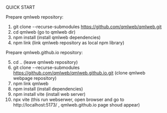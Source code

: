 QUICK START

Prepare qmlweb repository: 

1. git clone --recurse-submodules https://github.com/qmlweb/qmlweb.git
2. cd qmlweb (go to qmlweb dir)
3. npm install (install qmlweb dependencies)
4. npm link (link qmlweb repository as local npm library)

Prepare qmlweb.github.io repository:

5. cd .. (leave qmlweb repository)
6. git clone --recurse-submodules https://github.com/qmlweb/qmlweb.github.io.git (clone qmlweb webpage repository)
7. npm link qmlweb
8. npm install (install dependencies)
9. npm install vite (install web server)
10. npx vite (this run webserwer, open browser and go to http://localhost:5173/ , qmlweb.github.io page shoud appear)
 